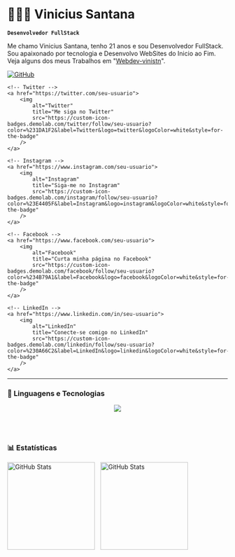 # 👩🏻‍💻 Vinicius Santana

**`Desenvolvedor FullStack`**

Me chamo Vinicius Santana, tenho 21 anos e sou Desenvolvedor FullStack. Sou apaixonado por tecnologia e Desenvolvo WebSites do Inicio ao Fim. Veja alguns dos meus Trabalhos em "[Webdev-vinistn](https://www.instagram.com/vinistn-dev/)".

<p align="left">
    <!-- GitHub -->
    <a href="https://github.com/seu-usuario">
        <img 
            alt="GitHub"
            title="Visite meu perfil no GitHub"
            src="https://custom-icon-badges.demolab.com/github/user/repositories/seu-usuario?color=%23181717&label=GitHub&logo=github&logoColor=white&style=for-the-badge"
        />
    </a>
    
    <!-- Twitter -->
    <a href="https://twitter.com/seu-usuario">
        <img 
            alt="Twitter"
            title="Me siga no Twitter"
            src="https://custom-icon-badges.demolab.com/twitter/follow/seu-usuario?color=%231DA1F2&label=Twitter&logo=twitter&logoColor=white&style=for-the-badge"
        />
    </a>

    <!-- Instagram -->
    <a href="https://www.instagram.com/seu-usuario">
        <img 
            alt="Instagram"
            title="Siga-me no Instagram"
            src="https://custom-icon-badges.demolab.com/instagram/follow/seu-usuario?color=%23E4405F&label=Instagram&logo=instagram&logoColor=white&style=for-the-badge"
        />
    </a>

    <!-- Facebook -->
    <a href="https://www.facebook.com/seu-usuario">
        <img 
            alt="Facebook"
            title="Curta minha página no Facebook"
            src="https://custom-icon-badges.demolab.com/facebook/follow/seu-usuario?color=%234B79A1&label=Facebook&logo=facebook&logoColor=white&style=for-the-badge"
        />
    </a>

    <!-- LinkedIn -->
    <a href="https://www.linkedin.com/in/seu-usuario">
        <img 
            alt="LinkedIn"
            title="Conecte-se comigo no LinkedIn"
            src="https://custom-icon-badges.demolab.com/linkedin/follow/seu-usuario?color=%230A66C2&label=LinkedIn&logo=linkedin&logoColor=white&style=for-the-badge"
        />
    </a>
</p>



---

### 🤖 Linguagens e Tecnologias

<p align="center">
  <a href="https://skillicons.dev">
    <img src="https://skillicons.dev/icons?i=html,css,js,py,php,ts,react,figma,nodejs,nextjs,laravel,git,bootstrap" />
  </a>
</p>

<br/>
<br/>

### 📊 Estatísticas

<p>
  <img 
    align="left" 
    alt="GitHub Stats" 
    height="200" 
    style="padding-right: 10px;" 
    src="https://github-readme-stats.vercel.app/api?username=vinistn-dev&show_icons=true&theme=dark&include_all_commits=true&locale=pt-br" 
  />

<img 
      align="left" 
      alt="GitHub Stats" 
      height="200" 
      src="https://github-readme-stats.vercel.app/api/top-langs/?username=vinistn-dev&theme=dark&layout=compact&custom_title=Tecnologias&langs_count=9" 
  />

</p>
